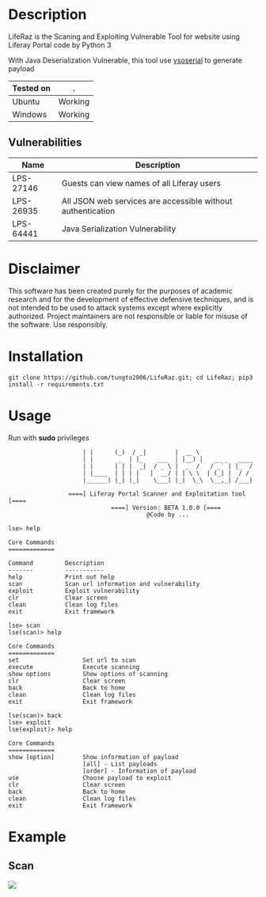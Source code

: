 # Description

LifeRaz is the Scaning and Exploiting Vulnerable Tool for website using Liferay Portal code by Python 3

With Java Deserialization Vulnerable, this tool use [ysoserial](https://github.com/frohoff/ysoserial) to generate payload

|Tested on|.
|---|---
|Ubuntu|Working
|Windows|Working

## Vulnerabilities
|Name|Description
|---|---
|LPS-27146|Guests can view names of all Liferay users
|LPS-26935|All JSON web services are accessible without authentication 
|LPS-64441|Java Serialization Vulnerability

# Disclaimer
This software has been created purely for the purposes of academic research and for the development of effective defensive techniques, and is not intended to be used to attack systems except where explicitly authorized. Project maintainers are not responsible or liable for misuse of the software. Use responsibly.

# Installation


```
git clone https://github.com/tungto2006/LifeRaz.git; cd LifeRaz; pip3 install -r requirements.txt
```


# Usage

Run with **sudo** privileges

```
                     | |      (_)  / _|        |  __ \               
                     | |       _  | |_    ___  | |__) |   __ _   ____
                     | |      | | |  _|  / _ \ |  _  /   / _` | |_  /
                     | |____  | | | |   |  __/ | | \ \  | (_| |  / / 
                     |______| |_| |_|    \___| |_|  \_\  \__,_| /___|
    
                 ====] Liferay Portal Scanner and Exploitation tool [====                 
                             ====] Version: BETA 1.0.0 [====                              
                                       @Code by ...                                       

lse> help

Core Commands
=============

Command         Description
-------         -----------
help            Print out help
scan            Scan url information and vulnerability
exploit         Exploit vulnerability
clr             Clear screen
clean           Clean log files
exit            Exit framework

lse> scan
lse(scan)> help

Core Commands
=============
set                  Set url to scan
execute              Execute scanning
show options         Show options of scanning
clr                  Clear screen
back                 Back to home
clean                Clean log files
exit                 Exit framework

lse(scan)> back
lse> exploit
lse(exploit)> help

Core Commands
=============
show [option]        Show information of payload
                     [all] - List payloads
                     [order] - Information of payload
use                  Choose payload to exploit
clr                  Clear screen
back                 Back to home
clean                Clean log files
exit                 Exit framework

```

# Example
## Scan
![](https://i.ibb.co/2WkFN63/Screenshot-from-2019-08-21-22-06-39.jpg)


